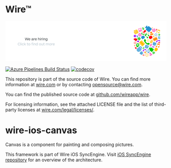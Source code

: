 # Wire™   

[![Wire logo](https://github.com/wireapp/wire/blob/master/assets/header-small.png?raw=true)](https://wire.com/jobs/)

[![Azure Pipelines Build Status](https://dev.azure.com/wireswiss/Wire%20iOS/_apis/build/status/Frameworks/wire-ios-canvas?branchName=develop)](https://dev.azure.com/wireswiss/Wire%20iOS/_build/latest?definitionId=26&branchName=develop) [![codecov](https://codecov.io/gh/wireapp/wire-ios-canvas/branch/develop/graph/badge.svg)](https://codecov.io/gh/wireapp/wire-ios-canvas)

This repository is part of the source code of Wire. You can find more information at [wire.com](https://wire.com) or by contacting opensource@wire.com.

You can find the published source code at [github.com/wireapp/wire](https://github.com/wireapp/wire).

For licensing information, see the attached LICENSE file and the list of third-party licenses at [wire.com/legal/licenses/](https://wire.com/legal/licenses/).

# wire-ios-canvas

Canvas is a component for painting and composing pictures.

This framework is part of Wire iOS SyncEngine. Visit [iOS SyncEngine repository](http://github.com/wireapp/wire-ios-sync-engine) for an overview of the architecture. 
